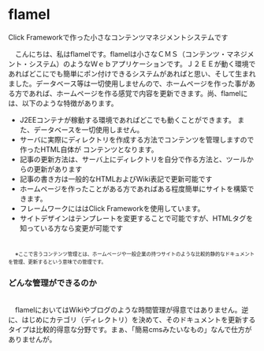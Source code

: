 flamel
======

<p>
Click Frameworkで作った小さなコンテンツマネジメントシステムです
</p>


<p>　こんにちは、私はflamelです。flamelは小さなＣＭＳ（コンテンツ・マネジメント・システム）のようなＷｅｂアプリケーションです。Ｊ２ＥＥが動く環境であればどこにでも簡単にポン付けできるシステムがあればと思い、そして生まれました。データベース等は一切使用しませんので、ホームページを作った事がある方であれば、ホームページを作る感覚で内容を更新できます。尚、flamelには、以下のような特徴があります。</p>
<ul>
<li>J2EEコンテナが稼動する環境であればどこでも動くことができます。 また、データベースを一切使用しません。</li>
<li>サーバに実際にディレクトリを作成する方法でコンテンツを管理しますので作ったHTML自体が コンテンツとなります。 </li>
<li>記事の更新方法は、サーバ上にディレクトリを自分で作る方法と、ツールからの更新があります </li>
<li>記事の書き方は一般的なHTMLおよびWiki表記で更新可能です </li>
<li>ホームページを作ったことがある方であればある程度簡単にサイトを構築できます。 </li>
<li>フレームワークにははClick Frameworkを使用しています。 </li>
<li>サイトデザインはテンプレートを変更することで可能ですが、HTMLタグを知っている方なら変更が可能です </li>
</ul>
<p><br />　<span style="font-size: x-small;">※ここで言うコンテンツ管理とは、ホームページや一般企業の持つサイトのような比較的静的なドキュメントを管理、更新するという意味での管理です。</span></p>
<h3>どんな管理ができるのか</h3>
<p><br />　flamelにおいてはWikiやブログのような時間管理が得意ではありません。逆に、はじめにカテゴリ（ディレクトリ）を決めて、そのドキュメントを更新するタイプは比較的得意な分野です。まぁ、「簡易cmsみたいなもの」なんで仕方がありませんが。<br /></p>
